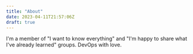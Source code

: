 ```yaml
---
title: "About"
date: 2023-04-11T21:57:06Z
draft: true
---
```


I'm a member of "I want to know everything" and "I'm happy to share what I've already learned" groups.
DevOps with love.
